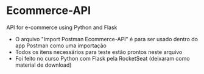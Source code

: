 # Ecommerce-API
API for e-commerce using Python and Flask

- O arquivo "Import Postman Ecommerce-API" é para ser usado dentro do app Postman como uma importação
- Todos os itens necessários para teste estão prontos neste arquivo
- Foi feito no curso Python com Flask pela RocketSeat (deixaram como material de download)
